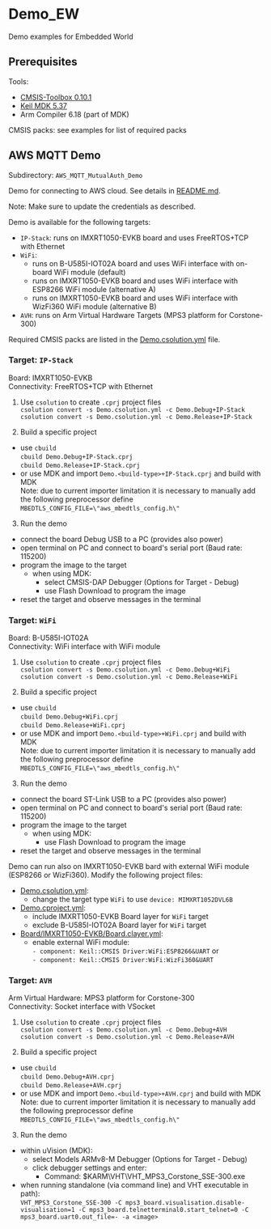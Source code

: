 # Demo_EW
Demo examples for Embedded World


## Prerequisites

Tools:
 - [CMSIS-Toolbox 0.10.1](https://github.com/Open-CMSIS-Pack/devtools/releases/tag/tools%2Ftoolbox%2F0.10.1)
 - [Keil MDK 5.37](https://www.keil.com/download/product)
 - Arm Compiler 6.18 (part of MDK)

CMSIS packs: see examples for list of required packs


## AWS MQTT Demo

Subdirectory: `AWS_MQTT_MutualAuth_Demo`

Demo for connecting to AWS cloud. See details in [README.md](AWS_MQTT_MutualAuth_Demo/README.md).

Note: Make sure to update the credentials as described.

Demo is available for the following targets:
 - `IP-Stack`: runs on IMXRT1050-EVKB board and uses FreeRTOS+TCP with Ethernet
 - `WiFi`:
   - runs on B-U585I-IOT02A board and uses WiFi interface with on-board WiFi module (default)
   - runs on IMXRT1050-EVKB board and uses WiFi interface with ESP8266 WiFi module (alternative A)
   - runs on IMXRT1050-EVKB board and uses WiFi interface with WizFi360 WiFi module (alternative B)
 - `AVH`: runs on Arm Virtual Hardware Targets (MPS3 platform for Corstone-300)

Required CMSIS packs are listed in the [Demo.csolution.yml](AWS_MQTT_MutualAuth_Demo/Demo.csolution.yml) file.

### Target: `IP-Stack`

Board: IMXRT1050-EVKB  
Connectivity: FreeRTOS+TCP with Ethernet

1. Use `csolution` to create `.cprj` project files  
`csolution convert -s Demo.csolution.yml -c Demo.Debug+IP-Stack`  
`csolution convert -s Demo.csolution.yml -c Demo.Release+IP-Stack`

2. Build a specific project
  - use `cbuild`  
  `cbuild Demo.Debug+IP-Stack.cprj`  
  `cbuild Demo.Release+IP-Stack.cprj`  
  - or use MDK and import `Demo.<build-type>+IP-Stack.cprj` and build with MDK  
  Note: due to current importer limitation it is necessary to manually add the following preprocessor define 
  `MBEDTLS_CONFIG_FILE=\"aws_mbedtls_config.h\"`

3. Run the demo
  - connect the board Debug USB to a PC (provides also power)
  - open terminal on PC and connect to board's serial port (Baud rate: 115200)
  - program the image to the target
    - when using MDK:
      - select CMSIS-DAP Debugger (Options for Target - Debug)
      - use Flash Download to program the image
  - reset the target and observe messages in the terminal

### Target: `WiFi`

Board: B-U585I-IOT02A  
Connectivity: WiFi interface with WiFi module

1. Use `csolution` to create `.cprj` project files  
`csolution convert -s Demo.csolution.yml -c Demo.Debug+WiFi`  
`csolution convert -s Demo.csolution.yml -c Demo.Release+WiFi`

2. Build a specific project
  - use `cbuild`  
  `cbuild Demo.Debug+WiFi.cprj`  
  `cbuild Demo.Release+WiFi.cprj`  
  - or use MDK and import `Demo.<build-type>+WiFi.cprj` and build with MDK  
  Note: due to current importer limitation it is necessary to manually add the following preprocessor define 
  `MBEDTLS_CONFIG_FILE=\"aws_mbedtls_config.h\"`

3. Run the demo
  - connect the board ST-Link USB to a PC (provides also power)
  - open terminal on PC and connect to board's serial port (Baud rate: 115200)
  - program the image to the target
    - when using MDK:
      - use Flash Download to program the image
  - reset the target and observe messages in the terminal

Demo can run also on IMXRT1050-EVKB bard with external WiFi module (ESP8266 or WizFi360). Modify the following project files:
 - [Demo.csolution.yml](AWS_MQTT_MutualAuth_Demo/Demo.csolution.yml):
   - change the target type `WiFi` to use `device: MIMXRT1052DVL6B`
 - [Demo.cproject.yml](AWS_MQTT_MutualAuth_Demo/Demo.cproject.yml):
   - include IMXRT1050-EVKB Board layer for `WiFi` target
   - exclude B-U585I-IOT02A Board layer for `WiFi` target
 - [Board/IMXRT1050-EVKB/Board.clayer.yml](AWS_MQTT_MutualAuth_Demo/Board/IMXRT1050-EVKB/Board.clayer.yml):
   - enable external WiFi module:  
     `- component: Keil::CMSIS Driver:WiFi:ESP8266&UART` or  
     `- component: Keil::CMSIS Driver:WiFi:WizFi360&UART`

### Target: `AVH`

Arm Virtual Hardware: MPS3 platform for Corstone-300  
Connectivity: Socket interface with VSocket

1. Use `csolution` to create `.cprj` project files  
`csolution convert -s Demo.csolution.yml -c Demo.Debug+AVH`  
`csolution convert -s Demo.csolution.yml -c Demo.Release+AVH`

2. Build a specific project
  - use `cbuild`  
  `cbuild Demo.Debug+AVH.cprj`  
  `cbuild Demo.Release+AVH.cprj`  
  - or use MDK and import `Demo.<build-type>+AVH.cprj` and build with MDK  
  Note: due to current importer limitation it is necessary to manually add the following preprocessor define 
  `MBEDTLS_CONFIG_FILE=\"aws_mbedtls_config.h\"`

3. Run the demo
  - within uVision (MDK):
    - select Models ARMv8-M Debugger (Options for Target - Debug)
    - click debugger settings and enter:
      - Command: $KARM\VHT\VHT_MPS3_Corstone_SSE-300.exe
  - when running standalone (via command line) and VHT executable in path):  
    `VHT_MPS3_Corstone_SSE-300 -C mps3_board.visualisation.disable-visualisation=1 -C mps3_board.telnetterminal0.start_telnet=0 -C mps3_board.uart0.out_file=- -a <image>`

  
    
    



